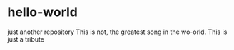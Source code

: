 # hello-world
just another repository
This is not, the greatest song in the wo-orld. 
This is just a tribute
